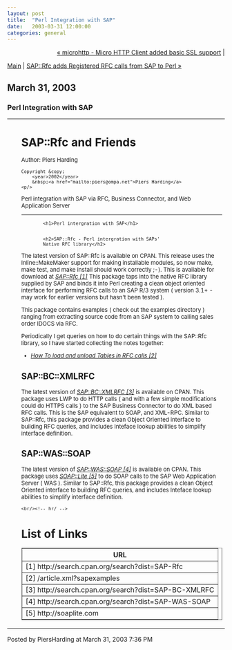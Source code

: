 ```yaml
---
layout: post
title:  "Perl Integration with SAP"
date:   2003-03-31 12:00:00
categories: general
---
```

<p align="right">
<a href="http://www.piersharding.com/blog/archives/2003/03/microhttp_micro_3.html">&laquo; microhttp - Micro HTTP Client added basic SSL support</a> |

<a href="http://www.piersharding.com/blog/">Main</a>
| <a href="http://www.piersharding.com/blog/archives/2003/05/saprfc_adds_reg.html">SAP::Rfc adds Registered RFC calls from SAP to Perl &raquo;</a>

</p>

<h2>March 31, 2003</h2>

<h3>Perl Integration with SAP</h3>

<table width="100%">
<tr>
<td width="10"><img src="img/pix.gif" 
	width="10" height="0" border="0" vspace="0" hspace="0" 
	alt="" /></td>
<td width="*" style="font-size: small;">
<h1>SAP::Rfc and Friends</h1><p>Author: 
		Piers
		 Harding</p>

		
	Copyright &copy; 
		<year>2002</year>
		&nbsp;<a href="mailto:piers@ompa.net">Piers Harding</a>
	<p/>
<p>
   Perl integration with SAP via RFC, Business Connector, and Web Application Server 
</p>
	

<hr>


			<h1>Perl intergration with SAP</h1>

		
			<h2>SAP::Rfc - Perl intergration with SAPs'
			Native RFC library</h2>

<p>
  The latest
version of SAP::Rfc is available on CPAN.  This release uses the Inline::MakeMaker support for making installable modules, so now make, make test, and make install should work correctly ;-).
This is available for download at <i><a href="http://search.cpan.org/search?dist=SAP-Rfc">SAP::Rfc [1]</a></i>
This package taps into the native RFC library supplied by SAP and
binds it into Perl creating a clean object oriented interface for
performing RFC calls to an SAP R/3 system ( version 3.1+ - may work
for earlier versions but hasn't been tested ).
</p>
<p>
This package contains  examples ( check out the examples
directory ) ranging from extracting source
code from an SAP system to calling sales order IDOCS via RFC.
</p>
<p>
Periodically I get queries on how to do certain things with the SAP::Rfc library, 
  so I have started collecting the notes together:
  <ul>
    <li><i><a href="/article.xml?sapexamples">How To load and unload Tables in RFC calls [2]</a></i></li>
  </ul>
</p>

		
		
 <h2>SAP::BC::XMLRFC</h2>
<p>
The latest version of <i><a href="http://search.cpan.org/search?dist=SAP-BC-XMLRFC">SAP::BC::XMLRFC [3]</a></i> is available on CPAN.  This package uses LWP to do HTTP calls ( and with a few simple
modifications could do HTTPS calls ) to the SAP Business Connector to
do XML based RFC calls.  This is the SAP equivalent to SOAP, and
XML-RPC.
Similar to SAP::Rfc, this package provides a clean Object Oriented
interface to building RFC queries, and includes Inteface lookup
abilities to simplify interface definition.
			</p>
	
		
 <h2>SAP::WAS::SOAP</h2>
<p>
The latest version of <i><a href="http://search.cpan.org/search?dist=SAP-WAS-SOAP">SAP::WAS::SOAP [4]</a></i> is available on CPAN.  This package uses <i><a href="http://soaplite.com">SOAP::Lite [5]</a></i> to do SOAP calls to the SAP Web Application Server ( WAS ).
Similar to SAP::Rfc, this package provides a clean Object Oriented
interface to building RFC queries, and includes Inteface lookup
abilities to simplify interface definition.
			</p>
	
	<br/><!-- hr/ -->

<h1>List of Links</h1>
<table border="1">
<th>URL</th>

<tr>
<td>[1] http://search.cpan.org/search?dist=SAP-Rfc</td>
</tr>

<tr>
<td>[2] /article.xml?sapexamples</td>
</tr>

<tr>
<td>[3] http://search.cpan.org/search?dist=SAP-BC-XMLRFC</td>
</tr>

<tr>
<td>[4] http://search.cpan.org/search?dist=SAP-WAS-SOAP</td>
</tr>

<tr>
<td>[5] http://soaplite.com</td>
</tr>

</table>
</td>
</tr>
</table>

<div id="a000023more"><div id="more">

</div></div>

<p class="posted">Posted by PiersHarding at March 31, 2003  7:36 PM</p>





